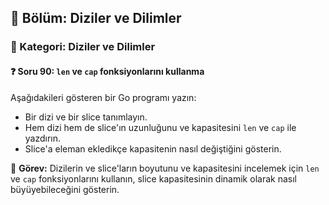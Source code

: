 ## 📘 Bölüm: Diziler ve Dilimler  
### 🔹 Kategori: Diziler ve Dilimler  
#### ❓ Soru 90: `len` ve `cap` fonksiyonlarını kullanma

Aşağıdakileri gösteren bir Go programı yazın:

- Bir dizi ve bir slice tanımlayın.
- Hem dizi hem de slice'ın uzunluğunu ve kapasitesini `len` ve `cap` ile yazdırın.
- Slice'a eleman ekledikçe kapasitenin nasıl değiştiğini gösterin.

🔧 **Görev:** Dizilerin ve slice'ların boyutunu ve kapasitesini incelemek için `len` ve `cap` fonksiyonlarını kullanın, slice kapasitesinin dinamik olarak nasıl büyüyebileceğini gösterin.
